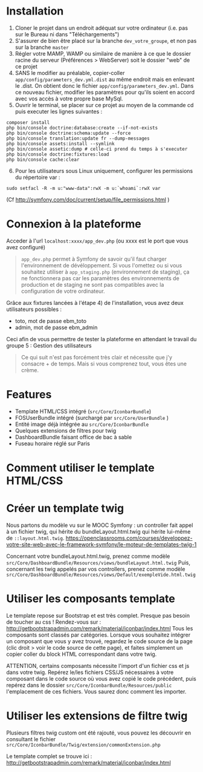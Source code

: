 # Installation

1. Cloner le projet dans un endroit adéquat sur votre ordinateur (i.e. pas sur le Bureau ni dans "Téléchargements")
2. S'assurer de bien être placé sur la branche `dev_votre_groupe`, et non pas sur la branche `master`
3. Régler votre MAMP, WAMP ou similaire de manière à ce que le dossier racine du serveur (Préférences > WebServer) soit le dossier "web" de ce projet
4. SANS le modifier au préalable, copier-coller `app/config/parameters_dev.yml.dist` au même endroit mais en enlevant le .dist. On obtient donc le fichier `app/config/parameters_dev.yml`. Dans ce nouveau fichier, modifier les paramètres pour qu'ils soient en accord avec vos accès à votre propre base MySql.
5. Ouvrir le terminal, se placer sur ce projet au moyen de la commande cd puis executer les lignes suivantes :


```
composer install
php bin/console doctrine:database:create --if-not-exists
php bin/console doctrine:schema:update --force
php bin/console translation:update fr --dump-messages  
php bin/console assets:install --symlink
php bin/console assetic:dump # celle-ci prend du temps à s'executer
php bin/console doctrine:fixtures:load
php bin/console cache:clear
```
6. Pour les utilisateurs sous Linux uniquement, configurer les permissions du répertoire var : 
```
sudo setfacl -R -m u:"www-data":rwX -m u:`whoami`:rwX var
```
(Cf http://symfony.com/doc/current/setup/file_permissions.html )
# Connexion à la plateforme

Acceder à l'url `localhost:xxxx/app_dev.php`
(ou xxxx est le port que vous avez configuré)

>`app_dev.php` permet à Symfony de savoir qu'il faut charger l'environnement de dévéloppement.
Si vous l'omettez ou si vous souhaitez utiliser à `app_staging.php` (environnement de staging), ça ne fonctionnera pas car les paramètres des environnements de production et de staging ne sont pas compatibles avec la configuration de votre ordinateur.

Grâce aux fixtures lancées à l'étape 4) de l'installation, vous avez deux utilisateurs possibles :
- toto, mot de passe ebm_toto
- admin, mot de passe ebm_admin

Ceci afin de vous permettre de tester la plateforme en attendant le travail du groupe 5 : Gestion des utilisateurs

> Ce qui suit n'est pas forcément très clair et nécessite que j'y consacre + de temps. Mais si vous comprenez tout, vous êtes une crème.

# Features

- Template HTML/CSS intégré (`src/Core/IconbarBundle`)
- FOSUserBundle intégré (surchargé par `src/Core/UserBundle` )
- Entité image déjà intégrée au `src/Core/IconbarBundle`
- Quelques extensions de filtres pour twig
- DashboardBundle faisant office de bac à sable
- Fuseau horaire réglé sur Paris

# Comment utiliser le template HTML/CSS

# Créer un template twig

Nous partons du modèle vu sur le MOOC Symfony : un controller fait appel à un fichier twig, qui hérite du bundleLayout.html.twig qui hérite lui-même de `::layout.html.twig`.
https://openclassrooms.com/courses/developpez-votre-site-web-avec-le-framework-symfony/le-moteur-de-templates-twig-1

Concernant votre bundleLayout.html.twig, prenez comme modèle `src/Core/DashboardBundle/Resources/views/bundleLayout.html.twig`
Puis, concernant les twig appelés par vos controllers, prenez comme modèle `src/Core/DashboardBundle/Resources/views/Default/exempleVide.html.twig`

# Utiliser les composants template

Le template repose sur Bootstrap et est très complet.
Presque pas besoin de toucher au css !
Rendez-vous sur : 
http://getbootstrapadmin.com/remark/material/iconbar/index.html
Tous les composants sont classés par catégories.
Lorsque vous souhaitez intégrer un composant que vous y avez trouvé, regardez le code source de la page (clic droit > voir le code source de cette page), 
et faites simplement un copier coller du block HTML correspondant dans votre twig.

ATTENTION, certains composants nécessite l'import d'un fichier css et js dans votre twig.
Repérez le/les fichiers CSS/JS nécessaires à votre composant dans le code source où vous avez copié le code précédent, puis repérez dans le dossier `src/Core/IconbarBundle/Resources/public` l'emplacement de ces fichiers.
Vous saurez donc comment les importer.

# Utiliser les extensions de filtre twig

Plusieurs filtres twig custom ont été rajouté, vous pouvez les découvrir en consultant le fichier `src/Core/IconbarBundle/Twig/extension/commonExtension.php`



Le template complet se trouve ici :
http://getbootstrapadmin.com/remark/material/iconbar/index.html
